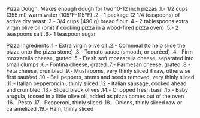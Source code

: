Pizza Dough: Makes enough dough for two 10-12 inch pizzas
  .1.-   1/2 cups (355 ml) warm water (105°F-115°F)
  .2.-   1 package (2 1/4 teaspoons) of active dry yeast
  .3.-   3/4 cups (490 g) bread flour
  .4.-   2 tablespoons extra virgin olive oil (omit if cooking pizza in a wood-fired pizza oven)
  .5.-   2 teaspoons salt
  .6.-   1 teaspoon sugar

Pizza Ingredients
 .1.- Extra virgin olive oil
 .2.- Cornmeal (to help slide the pizza onto the pizza stone)
 .3.- Tomato sauce (smooth, or puréed)
 .4.- Firm mozzarella cheese, grated
 .5.- Fresh soft mozzarella cheese, separated into small clumps
 .6.- Fontina cheese, grated
 .7.- Parmesan cheese, grated
 .8.- Feta cheese, crumbled
 .9.- Mushrooms, very thinly sliced if raw, otherwise first sautéed
.10.- Bell peppers, stems and seeds removed, very thinly sliced
.11.- Italian pepperoncini, thinly sliced
.12.- Italian sausage, cooked ahead and crumbled
.13.- Sliced black olives
.14.- Chopped fresh basil
.15.- Baby arugula, tossed in a little olive oil, added as pizza comes out of the oven
.16.- Pesto
.17.- Pepperoni, thinly sliced
.18.- Onions, thinly sliced raw or caramelized
.19.- Ham, thinly sliced   